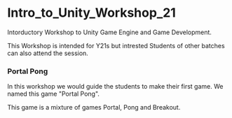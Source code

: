 # Intro_to_Unity_Workshop_21
Intorductory Workshop to Unity Game Engine and Game Development.

This Workshop is intended for Y21s but intrested Students of other batches can also attend the session.

### Portal Pong

In this workshop we would guide the students to make their first game. We named this game "Portal Pong".

This game is a mixture of games Portal, Pong and Breakout.
